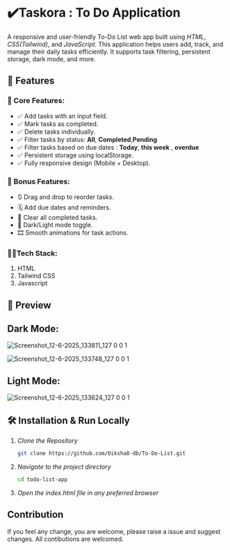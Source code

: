 # ✔️Taskora : To Do Application 

A responsive and user-friendly To-Do List web app built using *HTML*, *CSS(Tailwind)*, and *JavaScript*. This application helps users add, track, and manage their daily tasks efficiently. It supports task filtering, persistent storage, dark mode, and more.

## 🚀 Features

### 🔧 Core Features:
- ✅ Add tasks with an input field.
- ✅ Mark tasks as completed.
- ✅ Delete tasks individually.
- ✅ Filter tasks by status: **All**, **Completed**,**Pending**
- ✅ Filter tasks based on due dates : **Today**, **this week** , **overdue**
- ✅ Persistent storage using localStorage.
- ✅ Fully responsive design (Mobile + Desktop).

### 🌟 Bonus Features:
- 🔃 Drag and drop to reorder tasks.
- 🗓 Add due dates and reminders.
- 🧹 Clear all completed tasks.
- 🌙 Dark/Light mode toggle.
- 🎞 Smooth animations for task actions.

### 👨‍💻Tech Stack:
1. HTML
2. Tailwind CSS
3. Javascript
   
## 📸 Preview

## Dark Mode:
![Screenshot_12-6-2025_133811_127 0 0 1](https://github.com/user-attachments/assets/fbfcc3ad-8be2-4cb0-bc38-3d2fb3b609c5) 


 ![Screenshot_12-6-2025_133748_127 0 0 1](https://github.com/user-attachments/assets/520a5cb1-0bce-4d39-908a-fccaf858b773) 


## Light Mode:
 ![Screenshot_12-6-2025_133624_127 0 0 1](https://github.com/user-attachments/assets/fdbc207f-b6d6-498f-85c3-f36ebb6ffdb3) 

## 🛠 Installation & Run Locally
1. *Clone the Repository*
   ```bash
   git clone https://github.com/Diksha8-db/To-Do-List.git
2. *Navigate to the project directory*
   ```bash
   cd todo-list-app
3. *Open the index.html file in any preferred browser*

## Contribution
If you feel any change, you are welcome, please raise a issue and suggest changes.
All contibutions are welcomed.
